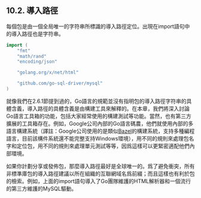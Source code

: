 ## 10.2. 導入路徑

每個包是由一個全局唯一的字符串所標識的導入路徑定位。出現在import語句中的導入路徑也是字符串。

```Go
import (
	"fmt"
	"math/rand"
	"encoding/json"

	"golang.org/x/net/html"

	"github.com/go-sql-driver/mysql"
)
```

就像我們在2.6.1節提到過的，Go語言的規範並沒有指明包的導入路徑字符串的具體含義，導入路徑的具體含義是由構建工具來解釋的。在本章，我們將深入討論Go語言工具箱的功能，包括大家經常使用的構建測試等功能。當然，也有第三方擴展的工具箱存在。例如，Google公司內部的Go語言碼農，他們就使用內部的多語言構建系統（譯註：Google公司使用的是類似[Bazel](http://bazel.io)的構建系統，支持多種編程語言，目前該構件系統還不能完整支持Windows環境），用不同的規則來處理包名字和定位包，用不同的規則來處理單元測試等等，因爲這樣可以更緊密適配他們內部環境。

如果你計劃分享或發佈包，那麼導入路徑最好是全球唯一的。爲了避免衝突，所有非標準庫包的導入路徑建議以所在組織的互聯網域名爲前綴；而且這樣也有利於包的檢索。例如，上面的import語句導入了Go團隊維護的HTML解析器和一個流行的第三方維護的MySQL驅動。
